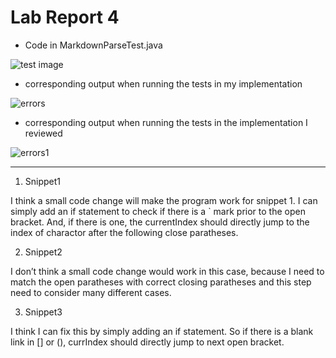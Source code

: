 # Lab Report 4


* Code in MarkdownParseTest.java

![test image](https://user-images.githubusercontent.com/103288344/169751820-b0e4b730-a188-436f-b768-26de58ac1658.png)



* corresponding output when running the tests in my implementation

![errors](https://user-images.githubusercontent.com/103288344/169751860-12b8822c-1f2d-471b-8185-521c6985badb.png)


* corresponding output when running the tests in the implementation I reviewed

![errors1](https://user-images.githubusercontent.com/103288344/169752937-7e6b02ba-6e9f-48a8-9b74-a19bd866e828.png)


---

1. Snippet1

I think a small code change will make the program work for snippet 1. I can simply add an if statement to check if there is a  \` mark prior to the open bracket. And, if there is one, the currentIndex should directly jump to the index of charactor after the following close paratheses.


2. Snippet2

I don’t think a small code change would work in this case, because I need to match the open paratheses with correct closing paratheses and this step need to consider many different cases. 


3. Snippet3

I think I can fix this by simply adding an if statement. So if there is a blank link in [] or (), currIndex should directly jump to next open bracket.

